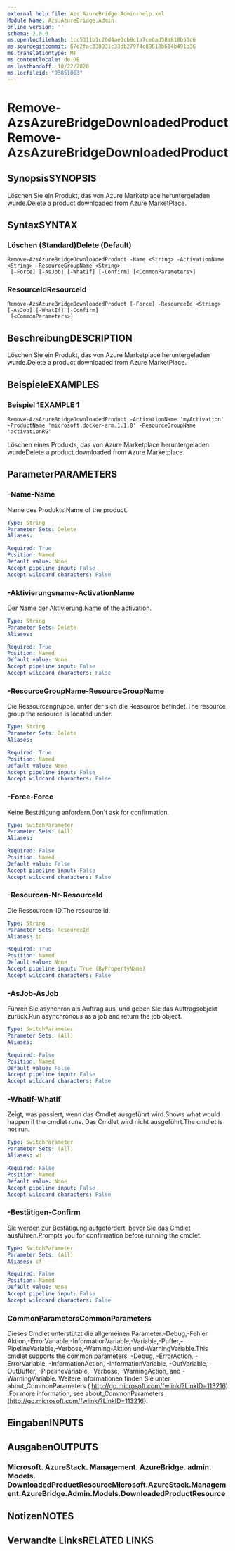 ```yaml
---
external help file: Azs.AzureBridge.Admin-help.xml
Module Name: Azs.AzureBridge.Admin
online version: ''
schema: 2.0.0
ms.openlocfilehash: 1cc5311b1c26d4ae0cb9c1a7ce6ad58a818b53c6
ms.sourcegitcommit: 67e2fac338031c33db27974c89618b614b491b36
ms.translationtype: MT
ms.contentlocale: de-DE
ms.lasthandoff: 10/22/2020
ms.locfileid: "93851063"
---
```

# <span data-ttu-id="b81f7-101">Remove-AzsAzureBridgeDownloadedProduct</span><span class="sxs-lookup"><span data-stu-id="b81f7-101">Remove-AzsAzureBridgeDownloadedProduct</span></span>

## <span data-ttu-id="b81f7-102">Synopsis</span><span class="sxs-lookup"><span data-stu-id="b81f7-102">SYNOPSIS</span></span>
<span data-ttu-id="b81f7-103">Löschen Sie ein Produkt, das von Azure Marketplace heruntergeladen wurde.</span><span class="sxs-lookup"><span data-stu-id="b81f7-103">Delete a product downloaded from Azure MarketPlace.</span></span>

## <span data-ttu-id="b81f7-104">Syntax</span><span class="sxs-lookup"><span data-stu-id="b81f7-104">SYNTAX</span></span>

### <span data-ttu-id="b81f7-105">Löschen (Standard)</span><span class="sxs-lookup"><span data-stu-id="b81f7-105">Delete (Default)</span></span>
```
Remove-AzsAzureBridgeDownloadedProduct -Name <String> -ActivationName <String> -ResourceGroupName <String>
 [-Force] [-AsJob] [-WhatIf] [-Confirm] [<CommonParameters>]
```

### <span data-ttu-id="b81f7-106">ResourceId</span><span class="sxs-lookup"><span data-stu-id="b81f7-106">ResourceId</span></span>
```
Remove-AzsAzureBridgeDownloadedProduct [-Force] -ResourceId <String> [-AsJob] [-WhatIf] [-Confirm]
 [<CommonParameters>]
```

## <span data-ttu-id="b81f7-107">Beschreibung</span><span class="sxs-lookup"><span data-stu-id="b81f7-107">DESCRIPTION</span></span>
<span data-ttu-id="b81f7-108">Löschen Sie ein Produkt, das von Azure Marketplace heruntergeladen wurde.</span><span class="sxs-lookup"><span data-stu-id="b81f7-108">Delete a product downloaded from Azure MarketPlace.</span></span>

## <span data-ttu-id="b81f7-109">Beispiele</span><span class="sxs-lookup"><span data-stu-id="b81f7-109">EXAMPLES</span></span>

### <span data-ttu-id="b81f7-110">Beispiel 1</span><span class="sxs-lookup"><span data-stu-id="b81f7-110">EXAMPLE 1</span></span>
```
Remove-AzsAzureBridgeDownloadedProduct -ActivationName 'myActivation' -ProductName 'microsoft.docker-arm.1.1.0' -ResourceGroupName 'activationRG'
```

<span data-ttu-id="b81f7-111">Löschen eines Produkts, das von Azure Marketplace heruntergeladen wurde</span><span class="sxs-lookup"><span data-stu-id="b81f7-111">Delete a product downloaded from Azure Marketplace</span></span>

## <span data-ttu-id="b81f7-112">Parameter</span><span class="sxs-lookup"><span data-stu-id="b81f7-112">PARAMETERS</span></span>

### <span data-ttu-id="b81f7-113">-Name</span><span class="sxs-lookup"><span data-stu-id="b81f7-113">-Name</span></span>
<span data-ttu-id="b81f7-114">Name des Produkts.</span><span class="sxs-lookup"><span data-stu-id="b81f7-114">Name of the product.</span></span>

```yaml
Type: String
Parameter Sets: Delete
Aliases:

Required: True
Position: Named
Default value: None
Accept pipeline input: False
Accept wildcard characters: False
```

### <span data-ttu-id="b81f7-115">-Aktivierungsname</span><span class="sxs-lookup"><span data-stu-id="b81f7-115">-ActivationName</span></span>
<span data-ttu-id="b81f7-116">Der Name der Aktivierung.</span><span class="sxs-lookup"><span data-stu-id="b81f7-116">Name of the activation.</span></span>

```yaml
Type: String
Parameter Sets: Delete
Aliases:

Required: True
Position: Named
Default value: None
Accept pipeline input: False
Accept wildcard characters: False
```

### <span data-ttu-id="b81f7-117">-ResourceGroupName</span><span class="sxs-lookup"><span data-stu-id="b81f7-117">-ResourceGroupName</span></span>
<span data-ttu-id="b81f7-118">Die Ressourcengruppe, unter der sich die Ressource befindet.</span><span class="sxs-lookup"><span data-stu-id="b81f7-118">The resource group the resource is located under.</span></span>

```yaml
Type: String
Parameter Sets: Delete
Aliases:

Required: True
Position: Named
Default value: None
Accept pipeline input: False
Accept wildcard characters: False
```

### <span data-ttu-id="b81f7-119">-Force</span><span class="sxs-lookup"><span data-stu-id="b81f7-119">-Force</span></span>
<span data-ttu-id="b81f7-120">Keine Bestätigung anfordern.</span><span class="sxs-lookup"><span data-stu-id="b81f7-120">Don't ask for confirmation.</span></span>

```yaml
Type: SwitchParameter
Parameter Sets: (All)
Aliases:

Required: False
Position: Named
Default value: False
Accept pipeline input: False
Accept wildcard characters: False
```

### <span data-ttu-id="b81f7-121">-Resourcen-Nr</span><span class="sxs-lookup"><span data-stu-id="b81f7-121">-ResourceId</span></span>
<span data-ttu-id="b81f7-122">Die Ressourcen-ID.</span><span class="sxs-lookup"><span data-stu-id="b81f7-122">The resource id.</span></span>

```yaml
Type: String
Parameter Sets: ResourceId
Aliases: id

Required: True
Position: Named
Default value: None
Accept pipeline input: True (ByPropertyName)
Accept wildcard characters: False
```

### <span data-ttu-id="b81f7-123">-AsJob</span><span class="sxs-lookup"><span data-stu-id="b81f7-123">-AsJob</span></span>
<span data-ttu-id="b81f7-124">Führen Sie asynchron als Auftrag aus, und geben Sie das Auftragsobjekt zurück.</span><span class="sxs-lookup"><span data-stu-id="b81f7-124">Run asynchronous as a job and return the job object.</span></span>

```yaml
Type: SwitchParameter
Parameter Sets: (All)
Aliases:

Required: False
Position: Named
Default value: False
Accept pipeline input: False
Accept wildcard characters: False
```

### <span data-ttu-id="b81f7-125">-WhatIf</span><span class="sxs-lookup"><span data-stu-id="b81f7-125">-WhatIf</span></span>
<span data-ttu-id="b81f7-126">Zeigt, was passiert, wenn das Cmdlet ausgeführt wird.</span><span class="sxs-lookup"><span data-stu-id="b81f7-126">Shows what would happen if the cmdlet runs.</span></span>
<span data-ttu-id="b81f7-127">Das Cmdlet wird nicht ausgeführt.</span><span class="sxs-lookup"><span data-stu-id="b81f7-127">The cmdlet is not run.</span></span>

```yaml
Type: SwitchParameter
Parameter Sets: (All)
Aliases: wi

Required: False
Position: Named
Default value: None
Accept pipeline input: False
Accept wildcard characters: False
```

### <span data-ttu-id="b81f7-128">-Bestätigen</span><span class="sxs-lookup"><span data-stu-id="b81f7-128">-Confirm</span></span>
<span data-ttu-id="b81f7-129">Sie werden zur Bestätigung aufgefordert, bevor Sie das Cmdlet ausführen.</span><span class="sxs-lookup"><span data-stu-id="b81f7-129">Prompts you for confirmation before running the cmdlet.</span></span>

```yaml
Type: SwitchParameter
Parameter Sets: (All)
Aliases: cf

Required: False
Position: Named
Default value: None
Accept pipeline input: False
Accept wildcard characters: False
```

### <span data-ttu-id="b81f7-130">CommonParameters</span><span class="sxs-lookup"><span data-stu-id="b81f7-130">CommonParameters</span></span>
<span data-ttu-id="b81f7-131">Dieses Cmdlet unterstützt die allgemeinen Parameter:-Debug,-Fehler Aktion,-ErrorVariable,-InformationVariable,-Variable,-Puffer,-PipelineVariable,-Verbose,-Warning-Aktion und-WarningVariable.</span><span class="sxs-lookup"><span data-stu-id="b81f7-131">This cmdlet supports the common parameters: -Debug, -ErrorAction, -ErrorVariable, -InformationAction, -InformationVariable, -OutVariable, -OutBuffer, -PipelineVariable, -Verbose, -WarningAction, and -WarningVariable.</span></span> <span data-ttu-id="b81f7-132">Weitere Informationen finden Sie unter about_CommonParameters ( http://go.microsoft.com/fwlink/?LinkID=113216) .</span><span class="sxs-lookup"><span data-stu-id="b81f7-132">For more information, see about_CommonParameters (http://go.microsoft.com/fwlink/?LinkID=113216).</span></span>

## <span data-ttu-id="b81f7-133">Eingaben</span><span class="sxs-lookup"><span data-stu-id="b81f7-133">INPUTS</span></span>

## <span data-ttu-id="b81f7-134">Ausgaben</span><span class="sxs-lookup"><span data-stu-id="b81f7-134">OUTPUTS</span></span>

### <span data-ttu-id="b81f7-135">Microsoft. AzureStack. Management. AzureBridge. admin. Models. DownloadedProductResource</span><span class="sxs-lookup"><span data-stu-id="b81f7-135">Microsoft.AzureStack.Management.AzureBridge.Admin.Models.DownloadedProductResource</span></span>

## <span data-ttu-id="b81f7-136">Notizen</span><span class="sxs-lookup"><span data-stu-id="b81f7-136">NOTES</span></span>

## <span data-ttu-id="b81f7-137">Verwandte Links</span><span class="sxs-lookup"><span data-stu-id="b81f7-137">RELATED LINKS</span></span>
